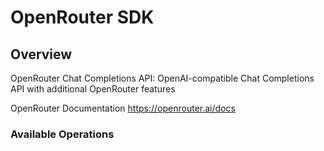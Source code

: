 # OpenRouter SDK

## Overview

OpenRouter Chat Completions API: OpenAI-compatible Chat Completions API with additional OpenRouter features

OpenRouter Documentation
<https://openrouter.ai/docs>

### Available Operations
